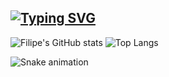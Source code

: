 ## [![Typing SVG](https://readme-typing-svg.demolab.com?font=Fira+Code&pause=1000&color=00BFFF&random=false&width=435&lines=Ol%C3%A1!+sou+o+Filipe+%F0%9F%91%8B)](https://git.io/typing-svg)

![Filipe's GitHub stats](https://github-readme-stats.vercel.app/api?username=FILIPE314&show_icons=true&theme=catppuccin_mocha)
![Top Langs](https://github-readme-stats.vercel.app/api/top-langs/?username=FILIPE314&layout=compact&theme=catppuccin_mocha)

![Snake animation](https://github.com/rafaballerini2/rafaballerini2/blob/output/github-contribution-grid-snake.svg)
